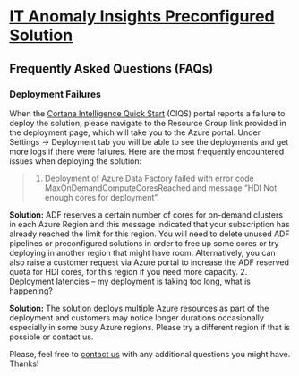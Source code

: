 [IT Anomaly Insights Preconfigured Solution](https://gallery.cortanaintelligence.com/solutiontemplate/c0cc7d49409b4be99fa99dcf8ccba98b)
====================================
Frequently Asked Questions (FAQs)
------------------------------------------

### Deployment Failures 
When the [Cortana Intelligence Quick Start](https://start.cortanaintelligence.com/) (CIQS) portal reports a failure to deploy the solution, please navigate to the Resource Group link provided in the deployment page, which will take you to the Azure portal. Under Settings -> Deployment tab you will be able to see the deployments and get more logs if there were failures. 
Here are the most frequently encountered issues when deploying the solution:
>1. Deployment of Azure Data Factory failed with error code MaxOnDemandComputeCoresReached and message “HDI Not enough cores for deployment”.

**Solution:** ADF reserves a certain number of cores for on-demand clusters in each Azure Region and this message indicated that your subscription has already reached the limit for this region. You will need to delete unused ADF pipelines or preconfigured solutions in order to free up some cores or try deploying in another region that might have room. Alternatively, you can also raise a customer request via Azure portal to increase the ADF reserved quota for HDI cores, for this region if you need more capacity.
2. Deployment latencies – my deployment is taking too long, what is happening?

**Solution:** The solution deploys multiple Azure resources as part of the deployment and customers may notice longer durations occasionally especially in some busy Azure regions. Please try a different region if that is possible or contact us.

Please, feel free to [contact us](adpcs_support@microsoft.com) with any additional questions you might have.
Thanks!
